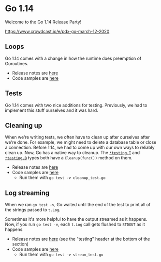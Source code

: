 # Go 1.14

Welcome to the Go 1.14 Release Party!

https://www.crowdcast.io/e/pdx-go-march-12-2020

## Loops

Go 1.14 comes with a change in how the runtime does preemption of Goroutines.

- Release notes are [here](https://golang.org/doc/go1.14#runtime)
- Code samples are [here](./01-loop_preemption.go)

## Tests
 
Go 1.14 comes with two nice additions for testing. Previously, we had to implement this stuff ourselves and it was hard.

## Cleaning up

When we're writing tests, we often have to clean up after ourselves after we're done. For example, we might need to delete a database table or close a connection. Before 1.14, we had to come up with our own ways to reliably clean up. Now, Go has a native way to cleanup. The [`*testing.T`](https://golang.org/pkg/testing/#T.Cleanup) and [`*testing.B`](https://golang.org/pkg/testing/#B.Cleanup) types both have a `Cleanup(func())` method on them.

- Release notes are [here](https://golang.org/doc/go1.14#testing)
- Code samples are [here](./tests/cleanup_test.go)
  - Run them with `go test -v cleanup_test.go`

## Log streaming

When we ran `go test -v`, Go waited until the end of the test to print all of the strings passed to `t.Log`. 

Sometimes it's more helpful to have the output streamed as it happens. Now, if you run `go test -v`, each `t.Log` call gets flushed to `STDOUT` as it happens.

- Release notes are [here](https://golang.org/doc/go1.14#go-command) (see the "testing" header at the bottom of the section)
- Code samples are [here](./tests/stream_test.go)
  - Run them with `go test -v stream_test.go`
